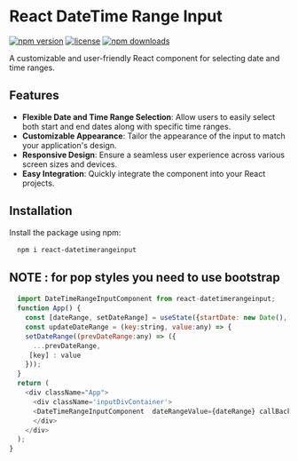 # React DateTime Range Input

[![npm version ](https://img.shields.io/npm/v/react-datetimerangeinput.svg)](https://www.npmjs.com/package/react-datetimerangeinput)
[![license](https://img.shields.io/npm/l/react-datetimerangeinput.svg)](https://opensource.org/licenses/MIT)
[![npm downloads](https://img.shields.io/npm/dm/react-datetimerangeinput.svg)](https://www.npmjs.com/package/react-datetimerangeinput)

A customizable and user-friendly React component for selecting date and time ranges.

## Features

- **Flexible Date and Time Range Selection**: Allow users to easily select both start and end dates along with specific time ranges.
- **Customizable Appearance**: Tailor the appearance of the input to match your application's design.
- **Responsive Design**: Ensure a seamless user experience across various screen sizes and devices.
- **Easy Integration**: Quickly integrate the component into your React projects.

## Installation

Install the package using npm:

```bash
  npm i react-datetimerangeinput
```

<!-- Embedding a Gist -->
## NOTE : for pop styles you need to use bootstrap


```javascript
  import DateTimeRangeInputComponent from react-datetimerangeinput;
  function App() {
    const [dateRange, setDateRange] = useState({startDate: new Date(), endDate: new Date()});
    const updateDateRange = (key:string, value:any) => {
    setDateRange((prevDateRange:any) => ({
      ...prevDateRange,
     [key] : value
    }));
  }
  return (
    <div className="App">
      <div className='inputDivContainer'>
      <DateTimeRangeInputComponent  dateRangeValue={dateRange} callBackDateRange={updateDateRange}/>
      </div>
    </div>
  );
}
```

<!-- ```markdown
![View Sample Code](/src/App.tsx);
![View Sample Code](/src/Components/Images/SampleImage.png);
``` -->





